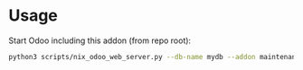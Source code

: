 # Usage

Start Odoo including this addon (from repo root):

```bash
python3 scripts/nix_odoo_web_server.py --db-name mydb --addon maintenance_equipment_tags
```
